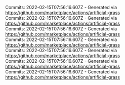 Commits: 2022-02-15T07:56:16.607Z - Generated via https://github.com/marketplace/actions/artificial-grass
<br>
Commits: 2022-02-15T07:56:16.607Z - Generated via https://github.com/marketplace/actions/artificial-grass
<br>
Commits: 2022-02-15T07:56:16.607Z - Generated via https://github.com/marketplace/actions/artificial-grass
<br>
Commits: 2022-02-15T07:56:16.607Z - Generated via https://github.com/marketplace/actions/artificial-grass
<br>
Commits: 2022-02-15T07:56:16.607Z - Generated via https://github.com/marketplace/actions/artificial-grass
<br>
Commits: 2022-02-15T07:56:16.607Z - Generated via https://github.com/marketplace/actions/artificial-grass
<br>
Commits: 2022-02-15T07:56:16.607Z - Generated via https://github.com/marketplace/actions/artificial-grass
<br>
